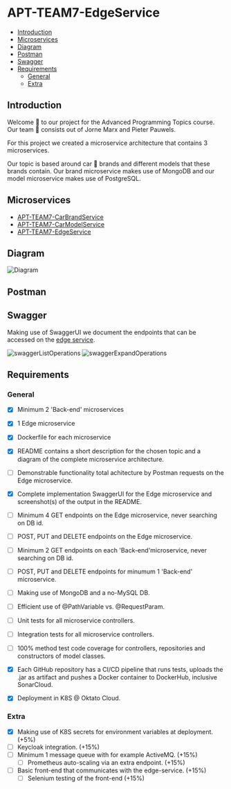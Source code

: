# APT-TEAM7-EdgeService

- [Introduction](#introduction)
- [Microservices](#microservices)
- [Diagram](#diagram)
- [Postman](#postman)
- [Swagger](#swagger)
- [Requirements](#requirements)
  - [General](#general)
  - [Extra](#extra)

## Introduction
Welcome :wave: to our project for the Advanced Programming Topics course. Our team :busts_in_silhouette: consists out of Jorne Marx and Pieter Pauwels.

For this project we created a microservice architecture that contains 3 microservices. 

Our topic is based around car :car: brands and different models that these brands contain. Our brand microservice makes use of MongoDB and our model microservice makes use of PostgreSQL.

## Microservices
- [APT-TEAM7-CarBrandService](https://github.com/PauwelsPieter/APT-TEAM7-CarBrandService)
- [APT-TEAM7-CarModelService](https://github.com/PauwelsPieter/APT-TEAM7-CarModelService)
- [APT-TEAM7-EdgeService](https://github.com/PauwelsPieter/APT-TEAM7-EdgeService)

## Diagram
![Diagram](https://lh3.googleusercontent.com/pw/AM-JKLVjswOS8cmJrVqrTHQtwmH7cOhYZGM5oOIQhRAr0dQtmSZPvYT7X_c-Gqx_rTuVhU9i7KwxmK3_E8OAycx9hPbjBCUUhb8d35fNzZ9RVP4ifcYdB_zinbaekQ31yFqZK1oSU4RUCkgWBWr-K2pzNXpj=w1019-h937-no?authuser=0)

## Postman

## Swagger
Making use of SwaggerUI we document the endpoints that can be accessed on the [edge service](https://edge-service-server-pauwelspieter.cloud.okteto.net/swagger-ui.html).

![swaggerListOperations](https://user-images.githubusercontent.com/57799581/147872073-c86860ca-485c-4f71-8bfd-7b0461efcc66.png)
![swaggerExpandOperations](https://user-images.githubusercontent.com/57799581/147872329-c4a0f6fd-4523-4e43-8f75-01937cb81ffc.png)


## Requirements
### General
- [x] Minimum 2 'Back-end' microservices
- [x] 1 Edge microservice
- [x] Dockerfile for each microservice
- [x] README contains a short description for the chosen topic and a diagram of the complete microservice architecture.
- [ ] Demonstrable functionality total achitecture by Postman requests on the Edge microservice.
- [x] Complete implementation SwaggerUI for the Edge microservice and screenshot(s) of the output in the README.

- [ ] Minimum 4 GET endpoints on the Edge microservice, never searching on DB id.
- [ ] POST, PUT and DELETE endpoints on the Edge microservice.
- [ ] Minimum 2 GET endpoints on each 'Back-end'microservice, never searching on DB id.
- [ ] POST, PUT and DELETE endpoints for minumum 1 'Back-end' microservice.
- [ ] Making use of MongoDB and a no-MySQL DB.
- [ ] Efficient use of @PathVariable vs. @RequestParam.

- [ ] Unit tests for all microservice controllers.
- [ ] Integration tests for all microservice controllers.
- [ ] 100% method test code coverage for controllers, repositories and constructors of model classes.

- [x] Each GitHub repository has a CI/CD pipeline that runs tests, uploads the .jar as artifact and pushes a Docker container to DockerHub, inclusive SonarCloud.
- [x] Deployment in K8S @ Oktato Cloud.
### Extra
- [x] Making use of K8S secrets for environment variables at deployment. (+5%)
- [ ] Keycloak integration. (+15%)
- [ ] Minimum 1 message queue with for example ActiveMQ. (+15%)
  - [ ] Prometheus auto-scaling via an extra endpoint. (+15%) 
- [ ] Basic front-end that communicates with the edge-service. (+15%)
  - [ ] Selenium testing of the front-end (+15%)
